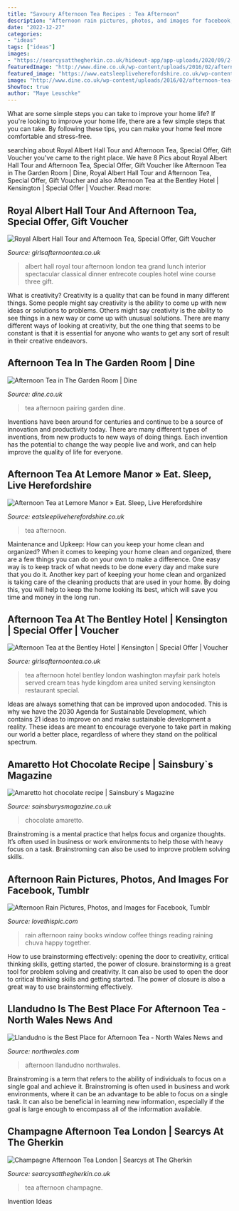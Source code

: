 ```yaml
---
title: "Savoury Afternoon Tea Recipes : Tea Afternoon"
description: "Afternoon rain pictures, photos, and images for facebook, tumblr"
date: "2022-12-27"
categories:
- "ideas"
tags: ["ideas"]
images:
- "https://searcysatthegherkin.co.uk/hideout-app/app-uploads/2020/09/2-1.png"
featuredImage: "http://www.dine.co.uk/wp-content/uploads/2016/02/afternoon-tea-720x480-1024x682.jpg"
featured_image: "https://www.eatsleepliveherefordshire.co.uk/wp-content/uploads/2018/02/Afternoon-Tea-ESL.jpg"
image: "http://www.dine.co.uk/wp-content/uploads/2016/02/afternoon-tea-720x480-1024x682.jpg"
ShowToc: true
author: "Maye Leuschke"
---
```



What are some simple steps you can take to improve your home life?
If you're looking to improve your home life, there are a few simple steps that you can take. By following these tips, you can make your home feel more comfortable and stress-free.

	

		
searching about Royal Albert Hall Tour and Afternoon Tea, Special Offer, Gift Voucher you've came to the right place. We have 8 Pics about Royal Albert Hall Tour and Afternoon Tea, Special Offer, Gift Voucher like Afternoon Tea in The Garden Room | Dine, Royal Albert Hall Tour and Afternoon Tea, Special Offer, Gift Voucher and also Afternoon Tea at the Bentley Hotel | Kensington | Special Offer | Voucher. Read more:
		
    
## Royal Albert Hall Tour And Afternoon Tea, Special Offer, Gift Voucher

<img loading=lazy src="https://www.girlsafternoontea.co.uk/wp-content/uploads/2017/02/royal-albert-hall-e1535728917576.jpg" onerror="this.onerror=null;this.src='https://tse4.mm.bing.net/th?id=OIP.B4AnUnPB3sgiYh51mD1d9gHaE8&amp;pid=15.1';" alt="Royal Albert Hall Tour and Afternoon Tea, Special Offer, Gift Voucher">

_Source: girlsafternoontea.co.uk_

>albert hall royal tour afternoon london tea grand lunch interior spectacular classical dinner entrecote couples hotel wine course three gift. 

	

What is creativity?
Creativity is a quality that can be found in many different things. Some people might say creativity is the ability to come up with new ideas or solutions to problems. Others might say creativity is the ability to see things in a new way or come up with unusual solutions. There are many different ways of looking at creativity, but the one thing that seems to be constant is that it is essential for anyone who wants to get any sort of result in their creative endeavors.

    
## Afternoon Tea In The Garden Room | Dine

<img loading=lazy src="http://www.dine.co.uk/wp-content/uploads/2016/02/afternoon-tea-720x480-1024x682.jpg" onerror="this.onerror=null;this.src='https://tse3.mm.bing.net/th?id=OIP.PVSCJGhYHozIOAp7qI1fVgHaE7&amp;pid=15.1';" alt="Afternoon Tea in The Garden Room | Dine">

_Source: dine.co.uk_

>tea afternoon pairing garden dine. 

	

Inventions have been around for centuries and continue to be a source of innovation and productivity today. There are many different types of inventions, from new products to new ways of doing things. Each invention has the potential to change the way people live and work, and can help improve the quality of life for everyone.

    
## Afternoon Tea At Lemore Manor » Eat. Sleep, Live Herefordshire

<img loading=lazy src="https://www.eatsleepliveherefordshire.co.uk/wp-content/uploads/2018/02/Afternoon-Tea-ESL.jpg" onerror="this.onerror=null;this.src='https://tse2.mm.bing.net/th?id=OIP.6-XcYdD7ZMiWQYifCGQMfgHaLv&amp;pid=15.1';" alt="Afternoon Tea at Lemore Manor » Eat. Sleep, Live Herefordshire">

_Source: eatsleepliveherefordshire.co.uk_

>tea afternoon. 

	

Maintenance and Upkeep: How can you keep your home clean and organized?
When it comes to keeping your home clean and organized, there are a few things you can do on your own to make a difference. One easy way is to keep track of what needs to be done every day and make sure that you do it. Another key part of keeping your home clean and organized is taking care of the cleaning products that are used in your home. By doing this, you will help to keep the home looking its best, which will save you time and money in the long run.

    
## Afternoon Tea At The Bentley Hotel | Kensington | Special Offer | Voucher

<img loading=lazy src="https://www.girlsafternoontea.co.uk/wp-content/uploads/2018/09/bentley-hotel-afternoon-tea.jpg" onerror="this.onerror=null;this.src='https://tse2.mm.bing.net/th?id=OIP.JjohNs3kXvv0IgIxJedUwAHaE8&amp;pid=15.1';" alt="Afternoon Tea at the Bentley Hotel | Kensington | Special Offer | Voucher">

_Source: girlsafternoontea.co.uk_

>tea afternoon hotel bentley london washington mayfair park hotels served cream teas hyde kingdom area united serving kensington restaurant special. 

	

Ideas are always something that can be improved upon andocoded. This is why we have the 2030 Agenda for Sustainable Development, which contains 21 ideas to improve on and make sustainable development a reality. These ideas are meant to encourage everyone to take part in making our world a better place, regardless of where they stand on the political spectrum.

    
## Amaretto Hot Chocolate Recipe | Sainsbury`s Magazine

<img loading=lazy src="https://www.sainsburysmagazine.co.uk/media/11045/download/AmeretooHotChoc_22.jpg?v=1" onerror="this.onerror=null;this.src='https://tse2.mm.bing.net/th?id=OIP.TBVtbwWvlnw7WvSEn1M46gHaJr&amp;pid=15.1';" alt="Amaretto hot chocolate recipe | Sainsbury`s Magazine">

_Source: sainsburysmagazine.co.uk_

>chocolate amaretto. 

	

Brainstroming is a mental practice that helps focus and organize thoughts. It’s often used in business or work environments to help those with heavy focus on a task. Brainstroming can also be used to improve problem solving skills.

    
## Afternoon Rain Pictures, Photos, And Images For Facebook, Tumblr

<img loading=lazy src="http://www.lovethispic.com/uploaded_images/34693-Afternoon-Rain.jpg" onerror="this.onerror=null;this.src='https://tse4.mm.bing.net/th?id=OIP.p7D0hdPoT2M707xd2XAmmAHaK7&amp;pid=15.1';" alt="Afternoon Rain Pictures, Photos, and Images for Facebook, Tumblr">

_Source: lovethispic.com_

>rain afternoon rainy books window coffee things reading raining chuva happy together. 

	

How to use brainstorming effectively: opening the door to creativity, critical thinking skills, getting started, the power of closure.
brainstorming is a great tool for problem solving and creativity. It can also be used to open the door to critical thinking skills and getting started. The power of closure is also a great way to use brainstorming effectively.

    
## Llandudno Is The Best Place For Afternoon Tea - North Wales News And

<img loading=lazy src="https://www.northwales.com/wp-content/uploads/2017/04/high-tea-2000983_960_720-768x512.jpg" onerror="this.onerror=null;this.src='https://tse2.mm.bing.net/th?id=OIP.phrrzKK8WxncjxGH07bZfAHaE8&amp;pid=15.1';" alt="Llandudno is the Best Place for Afternoon Tea - North Wales News and">

_Source: northwales.com_

>afternoon llandudno northwales. 

	

Brainstroming is a term that refers to the ability of individuals to focus on a single goal and achieve it. Brainstroming is often used in business and work environments, where it can be an advantage to be able to focus on a single task. It can also be beneficial in learning new information, especially if the goal is large enough to encompass all of the information available.

    
## Champagne Afternoon Tea London | Searcys At The Gherkin

<img loading=lazy src="https://searcysatthegherkin.co.uk/hideout-app/app-uploads/2020/09/2-1.png" onerror="this.onerror=null;this.src='https://tse3.mm.bing.net/th?id=OIP.WV9QFGUyQkE9hlpN9szIzgHaKl&amp;pid=15.1';" alt="Champagne Afternoon Tea London | Searcys at The Gherkin">

_Source: searcysatthegherkin.co.uk_

>tea afternoon champagne. 

	

Invention Ideas

